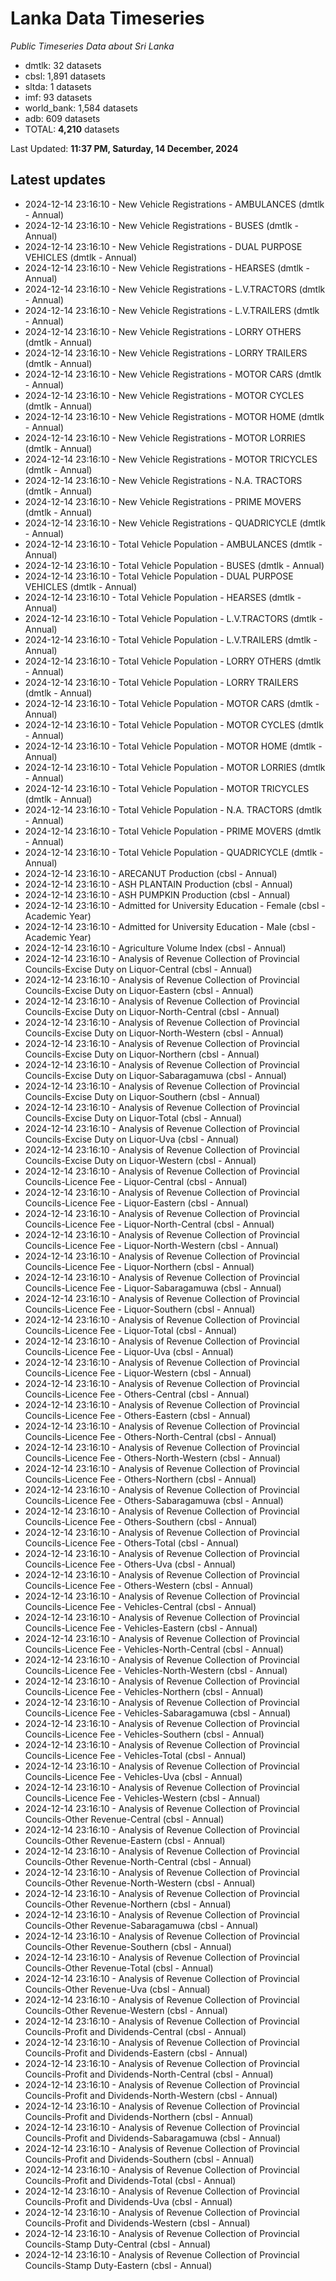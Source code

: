 # Lanka Data Timeseries
*Public Timeseries Data about Sri Lanka*

* dmtlk: 32 datasets
* cbsl: 1,891 datasets
* sltda: 1 datasets
* imf: 93 datasets
* world_bank: 1,584 datasets
* adb: 609 datasets
* TOTAL: **4,210** datasets

Last Updated: **11:37 PM, Saturday, 14 December, 2024**

## Latest updates

* 2024-12-14 23:16:10 - New Vehicle Registrations - AMBULANCES (dmtlk - Annual)
* 2024-12-14 23:16:10 - New Vehicle Registrations - BUSES (dmtlk - Annual)
* 2024-12-14 23:16:10 - New Vehicle Registrations - DUAL PURPOSE VEHICLES (dmtlk - Annual)
* 2024-12-14 23:16:10 - New Vehicle Registrations - HEARSES (dmtlk - Annual)
* 2024-12-14 23:16:10 - New Vehicle Registrations - L.V.TRACTORS (dmtlk - Annual)
* 2024-12-14 23:16:10 - New Vehicle Registrations - L.V.TRAILERS (dmtlk - Annual)
* 2024-12-14 23:16:10 - New Vehicle Registrations - LORRY OTHERS (dmtlk - Annual)
* 2024-12-14 23:16:10 - New Vehicle Registrations - LORRY TRAILERS (dmtlk - Annual)
* 2024-12-14 23:16:10 - New Vehicle Registrations - MOTOR CARS (dmtlk - Annual)
* 2024-12-14 23:16:10 - New Vehicle Registrations - MOTOR CYCLES (dmtlk - Annual)
* 2024-12-14 23:16:10 - New Vehicle Registrations - MOTOR HOME (dmtlk - Annual)
* 2024-12-14 23:16:10 - New Vehicle Registrations - MOTOR LORRIES (dmtlk - Annual)
* 2024-12-14 23:16:10 - New Vehicle Registrations - MOTOR TRICYCLES (dmtlk - Annual)
* 2024-12-14 23:16:10 - New Vehicle Registrations - N.A. TRACTORS (dmtlk - Annual)
* 2024-12-14 23:16:10 - New Vehicle Registrations - PRIME MOVERS (dmtlk - Annual)
* 2024-12-14 23:16:10 - New Vehicle Registrations - QUADRICYCLE (dmtlk - Annual)
* 2024-12-14 23:16:10 - Total Vehicle Population - AMBULANCES (dmtlk - Annual)
* 2024-12-14 23:16:10 - Total Vehicle Population - BUSES (dmtlk - Annual)
* 2024-12-14 23:16:10 - Total Vehicle Population - DUAL PURPOSE VEHICLES (dmtlk - Annual)
* 2024-12-14 23:16:10 - Total Vehicle Population - HEARSES (dmtlk - Annual)
* 2024-12-14 23:16:10 - Total Vehicle Population - L.V.TRACTORS (dmtlk - Annual)
* 2024-12-14 23:16:10 - Total Vehicle Population - L.V.TRAILERS (dmtlk - Annual)
* 2024-12-14 23:16:10 - Total Vehicle Population - LORRY OTHERS (dmtlk - Annual)
* 2024-12-14 23:16:10 - Total Vehicle Population - LORRY TRAILERS (dmtlk - Annual)
* 2024-12-14 23:16:10 - Total Vehicle Population - MOTOR CARS (dmtlk - Annual)
* 2024-12-14 23:16:10 - Total Vehicle Population - MOTOR CYCLES (dmtlk - Annual)
* 2024-12-14 23:16:10 - Total Vehicle Population - MOTOR HOME (dmtlk - Annual)
* 2024-12-14 23:16:10 - Total Vehicle Population - MOTOR LORRIES (dmtlk - Annual)
* 2024-12-14 23:16:10 - Total Vehicle Population - MOTOR TRICYCLES (dmtlk - Annual)
* 2024-12-14 23:16:10 - Total Vehicle Population - N.A. TRACTORS (dmtlk - Annual)
* 2024-12-14 23:16:10 - Total Vehicle Population - PRIME MOVERS (dmtlk - Annual)
* 2024-12-14 23:16:10 - Total Vehicle Population - QUADRICYCLE (dmtlk - Annual)
* 2024-12-14 23:16:10 - ARECANUT Production (cbsl - Annual)
* 2024-12-14 23:16:10 - ASH PLANTAIN Production (cbsl - Annual)
* 2024-12-14 23:16:10 - ASH PUMPKIN Production (cbsl - Annual)
* 2024-12-14 23:16:10 - Admitted for University Education - Female (cbsl - Academic Year)
* 2024-12-14 23:16:10 - Admitted for University Education - Male (cbsl - Academic Year)
* 2024-12-14 23:16:10 - Agriculture Volume Index (cbsl - Annual)
* 2024-12-14 23:16:10 - Analysis of Revenue Collection of Provincial Councils-Excise Duty on Liquor-Central (cbsl - Annual)
* 2024-12-14 23:16:10 - Analysis of Revenue Collection of Provincial Councils-Excise Duty on Liquor-Eastern (cbsl - Annual)
* 2024-12-14 23:16:10 - Analysis of Revenue Collection of Provincial Councils-Excise Duty on Liquor-North-Central (cbsl - Annual)
* 2024-12-14 23:16:10 - Analysis of Revenue Collection of Provincial Councils-Excise Duty on Liquor-North-Western (cbsl - Annual)
* 2024-12-14 23:16:10 - Analysis of Revenue Collection of Provincial Councils-Excise Duty on Liquor-Northern (cbsl - Annual)
* 2024-12-14 23:16:10 - Analysis of Revenue Collection of Provincial Councils-Excise Duty on Liquor-Sabaragamuwa (cbsl - Annual)
* 2024-12-14 23:16:10 - Analysis of Revenue Collection of Provincial Councils-Excise Duty on Liquor-Southern (cbsl - Annual)
* 2024-12-14 23:16:10 - Analysis of Revenue Collection of Provincial Councils-Excise Duty on Liquor-Total (cbsl - Annual)
* 2024-12-14 23:16:10 - Analysis of Revenue Collection of Provincial Councils-Excise Duty on Liquor-Uva (cbsl - Annual)
* 2024-12-14 23:16:10 - Analysis of Revenue Collection of Provincial Councils-Excise Duty on Liquor-Western (cbsl - Annual)
* 2024-12-14 23:16:10 - Analysis of Revenue Collection of Provincial Councils-Licence Fee - Liquor-Central (cbsl - Annual)
* 2024-12-14 23:16:10 - Analysis of Revenue Collection of Provincial Councils-Licence Fee - Liquor-Eastern (cbsl - Annual)
* 2024-12-14 23:16:10 - Analysis of Revenue Collection of Provincial Councils-Licence Fee - Liquor-North-Central (cbsl - Annual)
* 2024-12-14 23:16:10 - Analysis of Revenue Collection of Provincial Councils-Licence Fee - Liquor-North-Western (cbsl - Annual)
* 2024-12-14 23:16:10 - Analysis of Revenue Collection of Provincial Councils-Licence Fee - Liquor-Northern (cbsl - Annual)
* 2024-12-14 23:16:10 - Analysis of Revenue Collection of Provincial Councils-Licence Fee - Liquor-Sabaragamuwa (cbsl - Annual)
* 2024-12-14 23:16:10 - Analysis of Revenue Collection of Provincial Councils-Licence Fee - Liquor-Southern (cbsl - Annual)
* 2024-12-14 23:16:10 - Analysis of Revenue Collection of Provincial Councils-Licence Fee - Liquor-Total (cbsl - Annual)
* 2024-12-14 23:16:10 - Analysis of Revenue Collection of Provincial Councils-Licence Fee - Liquor-Uva (cbsl - Annual)
* 2024-12-14 23:16:10 - Analysis of Revenue Collection of Provincial Councils-Licence Fee - Liquor-Western (cbsl - Annual)
* 2024-12-14 23:16:10 - Analysis of Revenue Collection of Provincial Councils-Licence Fee - Others-Central (cbsl - Annual)
* 2024-12-14 23:16:10 - Analysis of Revenue Collection of Provincial Councils-Licence Fee - Others-Eastern (cbsl - Annual)
* 2024-12-14 23:16:10 - Analysis of Revenue Collection of Provincial Councils-Licence Fee - Others-North-Central (cbsl - Annual)
* 2024-12-14 23:16:10 - Analysis of Revenue Collection of Provincial Councils-Licence Fee - Others-North-Western (cbsl - Annual)
* 2024-12-14 23:16:10 - Analysis of Revenue Collection of Provincial Councils-Licence Fee - Others-Northern (cbsl - Annual)
* 2024-12-14 23:16:10 - Analysis of Revenue Collection of Provincial Councils-Licence Fee - Others-Sabaragamuwa (cbsl - Annual)
* 2024-12-14 23:16:10 - Analysis of Revenue Collection of Provincial Councils-Licence Fee - Others-Southern (cbsl - Annual)
* 2024-12-14 23:16:10 - Analysis of Revenue Collection of Provincial Councils-Licence Fee - Others-Total (cbsl - Annual)
* 2024-12-14 23:16:10 - Analysis of Revenue Collection of Provincial Councils-Licence Fee - Others-Uva (cbsl - Annual)
* 2024-12-14 23:16:10 - Analysis of Revenue Collection of Provincial Councils-Licence Fee - Others-Western (cbsl - Annual)
* 2024-12-14 23:16:10 - Analysis of Revenue Collection of Provincial Councils-Licence Fee - Vehicles-Central (cbsl - Annual)
* 2024-12-14 23:16:10 - Analysis of Revenue Collection of Provincial Councils-Licence Fee - Vehicles-Eastern (cbsl - Annual)
* 2024-12-14 23:16:10 - Analysis of Revenue Collection of Provincial Councils-Licence Fee - Vehicles-North-Central (cbsl - Annual)
* 2024-12-14 23:16:10 - Analysis of Revenue Collection of Provincial Councils-Licence Fee - Vehicles-North-Western (cbsl - Annual)
* 2024-12-14 23:16:10 - Analysis of Revenue Collection of Provincial Councils-Licence Fee - Vehicles-Northern (cbsl - Annual)
* 2024-12-14 23:16:10 - Analysis of Revenue Collection of Provincial Councils-Licence Fee - Vehicles-Sabaragamuwa (cbsl - Annual)
* 2024-12-14 23:16:10 - Analysis of Revenue Collection of Provincial Councils-Licence Fee - Vehicles-Southern (cbsl - Annual)
* 2024-12-14 23:16:10 - Analysis of Revenue Collection of Provincial Councils-Licence Fee - Vehicles-Total (cbsl - Annual)
* 2024-12-14 23:16:10 - Analysis of Revenue Collection of Provincial Councils-Licence Fee - Vehicles-Uva (cbsl - Annual)
* 2024-12-14 23:16:10 - Analysis of Revenue Collection of Provincial Councils-Licence Fee - Vehicles-Western (cbsl - Annual)
* 2024-12-14 23:16:10 - Analysis of Revenue Collection of Provincial Councils-Other Revenue-Central (cbsl - Annual)
* 2024-12-14 23:16:10 - Analysis of Revenue Collection of Provincial Councils-Other Revenue-Eastern (cbsl - Annual)
* 2024-12-14 23:16:10 - Analysis of Revenue Collection of Provincial Councils-Other Revenue-North-Central (cbsl - Annual)
* 2024-12-14 23:16:10 - Analysis of Revenue Collection of Provincial Councils-Other Revenue-North-Western (cbsl - Annual)
* 2024-12-14 23:16:10 - Analysis of Revenue Collection of Provincial Councils-Other Revenue-Northern (cbsl - Annual)
* 2024-12-14 23:16:10 - Analysis of Revenue Collection of Provincial Councils-Other Revenue-Sabaragamuwa (cbsl - Annual)
* 2024-12-14 23:16:10 - Analysis of Revenue Collection of Provincial Councils-Other Revenue-Southern (cbsl - Annual)
* 2024-12-14 23:16:10 - Analysis of Revenue Collection of Provincial Councils-Other Revenue-Total (cbsl - Annual)
* 2024-12-14 23:16:10 - Analysis of Revenue Collection of Provincial Councils-Other Revenue-Uva (cbsl - Annual)
* 2024-12-14 23:16:10 - Analysis of Revenue Collection of Provincial Councils-Other Revenue-Western (cbsl - Annual)
* 2024-12-14 23:16:10 - Analysis of Revenue Collection of Provincial Councils-Profit and Dividends-Central (cbsl - Annual)
* 2024-12-14 23:16:10 - Analysis of Revenue Collection of Provincial Councils-Profit and Dividends-Eastern (cbsl - Annual)
* 2024-12-14 23:16:10 - Analysis of Revenue Collection of Provincial Councils-Profit and Dividends-North-Central (cbsl - Annual)
* 2024-12-14 23:16:10 - Analysis of Revenue Collection of Provincial Councils-Profit and Dividends-North-Western (cbsl - Annual)
* 2024-12-14 23:16:10 - Analysis of Revenue Collection of Provincial Councils-Profit and Dividends-Northern (cbsl - Annual)
* 2024-12-14 23:16:10 - Analysis of Revenue Collection of Provincial Councils-Profit and Dividends-Sabaragamuwa (cbsl - Annual)
* 2024-12-14 23:16:10 - Analysis of Revenue Collection of Provincial Councils-Profit and Dividends-Southern (cbsl - Annual)
* 2024-12-14 23:16:10 - Analysis of Revenue Collection of Provincial Councils-Profit and Dividends-Total (cbsl - Annual)
* 2024-12-14 23:16:10 - Analysis of Revenue Collection of Provincial Councils-Profit and Dividends-Uva (cbsl - Annual)
* 2024-12-14 23:16:10 - Analysis of Revenue Collection of Provincial Councils-Profit and Dividends-Western (cbsl - Annual)
* 2024-12-14 23:16:10 - Analysis of Revenue Collection of Provincial Councils-Stamp Duty-Central (cbsl - Annual)
* 2024-12-14 23:16:10 - Analysis of Revenue Collection of Provincial Councils-Stamp Duty-Eastern (cbsl - Annual)